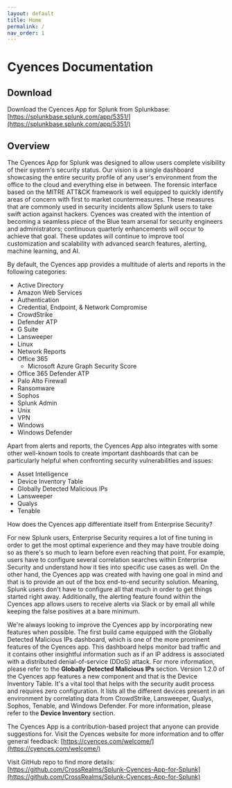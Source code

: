 ```yaml
---
layout: default
title: Home
permalink: /
nav_order: 1
---
```



# Cyences Documentation

## Download
Download the Cyences App for Splunk from Splunkbase: [https://splunkbase.splunk.com/app/5351/](https://splunkbase.splunk.com/app/5351/)

## Overview
The Cyences App for Splunk was designed to allow users complete visibility of their system's security status. Our vision is a single dashboard showcasing the entire security profile of any user's environment from the office to the cloud and everything else in between. The forensic interface based on the MITRE ATT&CK framework is well equipped to quickly identify areas of concern with first to market countermeasures. These measures that are commonly used in security incidents allow Splunk users to take swift action against hackers. Cyences was created with the intention of becoming a seamless piece of the Blue team arsenal for security engineers and administrators; continuous quarterly enhancements will occur to achieve that goal. These updates will continue to improve tool customization and scalability with advanced search features, alerting, machine learning, and AI. 

By default, the Cyences app provides a multitude of alerts and reports in the following categories:

* Active Directory 
* Amazon Web Services
* Authentication
* Credential, Endpoint, & Network Compromise
* CrowdStrike
* Defender ATP
* G Suite
* Lansweeper
* Linux
* Network Reports
* Office 365 
    * Microsoft Azure Graph Security Score
* Office 365 Defender ATP
* Palo Alto Firewall 
* Ransomware
* Sophos
* Splunk Admin
* Unix
* VPN
* Windows
* Windows Defender

Apart from alerts and reports, the Cyences App also integrates with some other well-known tools to create important dashboards that can be particularly helpful when confronting security vulnerabilities and issues:

* Asset Intelligence 
* Device Inventory Table
* Globally Detected Malicious IPs
* Lansweeper
* Qualys
* Tenable

How does the Cyences app differentiate itself from Enterprise Security?

For new Splunk users, Enterprise Security requires a lot of fine tuning in order to get the most optimal experience and they may have trouble doing so as there's so much to learn before even reaching that point. For example, users have to configure several correlation searches within Enterprise Security and understand how it ties into specific use cases as well. On the other hand, the Cyences app was created with having one goal in mind and that is to provide an out of the box end-to-end security solution. Meaning, Splunk users don't have to configure all that much in order to get things started right away. Additionally, the alerting feature found within the Cyences app allows users to receive alerts via Slack or by email all while keeping the false positives at a bare minimum.

We're always looking to improve the Cyences app by incorporating new features when possible. The first build came equipped with the Globally Detected Malicious IPs dashboard, which is one of the more prominent features of the Cyences app. This dashboard helps monitor bad traffic and it contains other insightful information such as if an IP address is associated with a distributed denial-of-service (DDoS) attack. For more information, please refer to the **Globally Detected Malicious IPs** section. Version 1.2.0 of the Cyences app features a new component and that is the Device Inventory Table. It's a vital tool that helps with the security audit process and requires zero configuration. It lists all the different devices present in an environment by correlating data from CrowdStrike, Lansweeper, Qualys, Sophos, Tenable, and Windows Defender. For more information, please refer to the **Device Inventory** section.


The Cyences App is a contribution-based project that anyone can provide suggestions for. Visit the Cyences website for more information and to offer general feedback: [https://cyences.com/welcome/](https://cyences.com/welcome/)

Visit GitHub repo to find more details: [https://github.com/CrossRealms/Splunk-Cyences-App-for-Splunk](https://github.com/CrossRealms/Splunk-Cyences-App-for-Splunk)